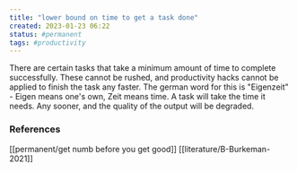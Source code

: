 ```yaml
---
title: "lower bound on time to get a task done"
created: 2023-01-23 06:22
status: #permanent
tags: #productivity 
---
```


There are certain tasks that take a minimum amount of time to complete successfully. These cannot be rushed, and productivity hacks cannot be applied to finish the task any faster. The german word for this is "Eigenzeit" - Eigen means one's own, Zeit means time. A task will take the time it needs. Any sooner, and the quality of the output will be degraded.

### References
[[permanent/get numb before you get good]]
[[literature/B-Burkeman-2021]]
